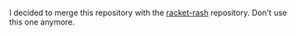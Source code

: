 I decided to merge this repository with the [racket-rash](https://github.com/willghatch/racket-rash) repository.  Don't use this one anymore.
